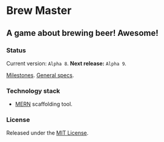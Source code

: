# Brew Master

## A game about brewing beer! Awesome!

### Status

Current version: `Alpha 8`.
**Next release:** `Alpha 9`.

[Milestones](https://github.com/tomzmtl/Brew-Master/tree/master/docs/milestones).
[General specs](https://github.com/tomzmtl/Brew-Master/tree/master/docs/general).


### Technology stack

* [MERN](http://mern.io) scaffolding tool.


### License

Released under the [MIT License](http://www.opensource.org/licenses/MIT).
